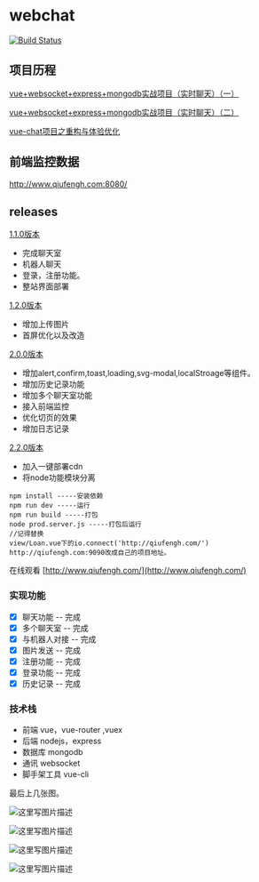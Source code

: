 # webchat
[![Build Status](https://www.travis-ci.org/hua1995116/webchat.svg?branch=master)](https://www.travis-ci.org/hua1995116/webchat)
## 项目历程
[vue+websocket+express+mongodb实战项目（实时聊天）（一）](http://blog.csdn.net/blueblueskyhua/article/details/70807847)

[vue+websocket+express+mongodb实战项目（实时聊天）（二）](http://blog.csdn.net/blueblueskyhua/article/details/73250992)

[vue-chat项目之重构与体验优化](http://blog.csdn.net/blueblueskyhua/article/details/78159672)
## 前端监控数据

http://www.qiufengh.com:8080/

## releases
[1.1.0版本](https://github.com/hua1995116/webchat/tree/v1.0.0)

- 完成聊天室
- 机器人聊天
- 登录，注册功能。
- 整站界面部署

[1.2.0版本](https://github.com/hua1995116/webchat/tree/v1.2.0)

- 增加上传图片
- 首屏优化以及改造

[2.0.0版本](https://github.com/hua1995116/webchat/tree/v2.0.0)

- 增加alert,confirm,toast,loading,svg-modal,localStroage等组件。
- 增加历史记录功能
- 增加多个聊天室功能
- 接入前端监控
- 优化切页的效果
- 增加日志记录

[2.2.0版本](https://github.com/hua1995116/webchat/tree/v2.2.0)

- 加入一键部署cdn
- 将node功能模块分离


```
npm install -----安装依赖
npm run dev -----运行
npm run build -----打包
node prod.server.js -----打包后运行
//记得替换
view/Loan.vue下的io.connect('http://qiufengh.com/')
http://qiufengh.com:9090改成自己的项目地址。
```
在线观看
[http://www.qiufengh.com/](http://www.qiufengh.com/)

### 实现功能
- [x] 聊天功能 -- 完成
- [x] 多个聊天室 -- 完成
- [x] 与机器人对接 -- 完成
- [x] 图片发送 -- 完成
- [x] 注册功能 -- 完成
- [x] 登录功能 -- 完成
- [x] 历史记录 -- 完成

### 技术栈

 - 前端 vue，vue-router ,vuex
 - 后端 nodejs，express
 - 数据库 mongodb
 - 通讯 websocket
 - 脚手架工具 vue-cli


最后上几张图。

![这里写图片描述](http://img.blog.csdn.net/20171005172806229?watermark/2/text/aHR0cDovL2Jsb2cuY3Nkbi5uZXQvYmx1ZWJsdWVza3lodWE=/font/5a6L5L2T/fontsize/400/fill/I0JBQkFCMA==/dissolve/70/gravity/SouthEast)


![这里写图片描述](http://img.blog.csdn.net/20171005164309491?watermark/2/text/aHR0cDovL2Jsb2cuY3Nkbi5uZXQvYmx1ZWJsdWVza3lodWE=/font/5a6L5L2T/fontsize/400/fill/I0JBQkFCMA==/dissolve/70/gravity/SouthEast)

![这里写图片描述](http://img.blog.csdn.net/20171005164044558?watermark/2/text/aHR0cDovL2Jsb2cuY3Nkbi5uZXQvYmx1ZWJsdWVza3lodWE=/font/5a6L5L2T/fontsize/400/fill/I0JBQkFCMA==/dissolve/70/gravity/SouthEast)

![这里写图片描述](http://img.blog.csdn.net/20171005172553272?watermark/2/text/aHR0cDovL2Jsb2cuY3Nkbi5uZXQvYmx1ZWJsdWVza3lodWE=/font/5a6L5L2T/fontsize/400/fill/I0JBQkFCMA==/dissolve/70/gravity/SouthEast)

